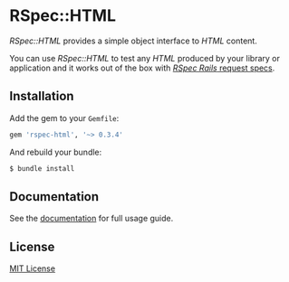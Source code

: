 # RSpec::HTML

_RSpec::HTML_ provides a simple object interface to _HTML_ content.

You can use _RSpec::HTML_ to test any _HTML_ produced by your library or application and it works out of the box with [_RSpec Rails_ request specs](https://relishapp.com/rspec/rspec-rails/docs/request-specs/request-spec).

## Installation

Add the gem to your `Gemfile`:

```ruby
gem 'rspec-html', '~> 0.3.4'
```

And rebuild your bundle:

```bash
$ bundle install
```

## Documentation

See the [documentation](https://docs.bob.frl/rspec_html) for full usage guide.

## License

[MIT License](LICENSE)
